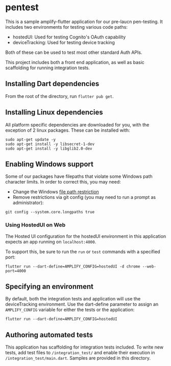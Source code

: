 # pentest

This is a sample amplify-flutter application for our pre-laucn pen-testing. It includes two environments for testing various code paths:

- hostedUI: Used for testing Cognito's OAuth capability
- deviceTracking: Used for testing device tracking

Both of these can be used to test most other standard Auth APIs.

This project includes both a front end application, as well as basic scaffolding for running integration tests.

## Installing Dart dependencies

From the root of the directory, run `flutter pub get`.

## Installing Linux dependencies

All platform specific dependencies are downloaded for you, with the exception of 2 linux packages. These can be installed with:

```terminal
sudo apt-get update -y
sudo apt-get install -y libsecret-1-dev
sudo apt-get install -y libglib2.0-dev
```

## Enabling Windows support

Some of our packages have filepaths that violate some Windows path character limits. In order to correct this, you may need:

- Change the Windows [file path restriction](https://www.howtogeek.com/266621/how-to-make-windows-10-accept-file-paths-over-260-characters/)
- Remove restrictions via git config (you may need to run a prompt as administrator):

```terminal
git config --system.core.longpaths true
```

### Using HostedUI on Web

The Hosted UI configuration for the hostedUI environment in this application expects an app running on `localhost:4000`.

To support this, be sure to run the `run` or `test` commands with a specified port:

`flutter run --dart-define=AMPLIFY_CONFIG=hostedUI -d chrome --web-port=4000`

## Specifying an environment

By default, both the integration tests and application will use the deviceTracking environment. Use the dart-define parameter to assign an `AMPLIFY_CONFIG` variable for either the tests or the application:

```terminal
flutter run --dart-define=AMPLIFY_CONFIG=hostedUI
```

## Authoring automated tests

This application has scaffolding for integration tests included. To write new tests, add test files to `/integration_test/` and enable their execution in `/integration_test/main.dart`. Samples are provided in this directory.
